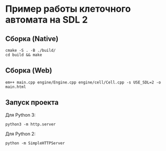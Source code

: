 # Пример работы клеточного автомата на SDL 2

## Сборка (Native)

```terminal
cmake -S . -B ./build/
cd build && make
```


## Сборка (Web)

```terminal
em++ main.cpp engine/Engine.cpp engine/cell/Cell.cpp -s USE_SDL=2 -o main.html
```

## Запуск проекта

Для Python 3: 

```terminal
python3 -m http.server
```

Для Python 2:

```terminal
python -m SimpleHTTPServer
```
